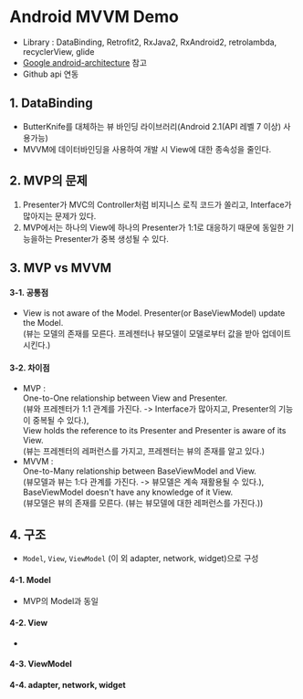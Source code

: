 Android MVVM Demo
=================
* Library : DataBinding, Retrofit2, RxJava2, RxAndroid2, retrolambda, recyclerView, glide
* [Google android-architecture](https://github.com/googlesamples/android-architecture) 참고
* Github api 연동

## 1. DataBinding
* ButterKnife를 대체하는 뷰 바인딩 라이브러리(Android 2.1(API 레벨 7 이상) 사용가능)
* MVVM에 데이터바인딩을 사용하여 개발 시 View에 대한 종속성을 줄인다.

## 2. MVP의 문제
1. Presenter가 MVC의 Controller처럼 비지니스 로직 코드가 쏠리고, Interface가 많아지는 문제가 있다.
2. MVP에서는 하나의 View에 하나의 Presenter가 1:1로 대응하기 때문에 동일한 기능을하는 Presenter가 중복 생성될 수 있다.

## 3. MVP vs MVVM

#### 3-1. 공통점
* View is not aware of the Model. Presenter(or BaseViewModel) update the Model. <br/>
(뷰는 모델의 존재를 모른다. 프레젠터나 뷰모델이 모델로부터 값을 받아 업데이트 시킨다.)

#### 3-2. 차이점
* MVP : <br/>
One-to-One relationship between View and Presenter.<br/>
(뷰와 프레젠터가 1:1 관계를 가진다. -> Interface가 많아지고, Presenter의 기능이 중복될 수 있다.), <br/>
View holds the reference to its Presenter and Presenter is aware of its View.<br/>
(뷰는 프레젠터의 레퍼런스를 가지고, 프레젠터는 뷰의 존재를 알고 있다.)
* MVVM : <br/>
One-to-Many relationship between BaseViewModel and View.<br/>
(뷰모델과 뷰는 1:다 관계를 가진다. -> 뷰모델은 계속 재활용될 수 있다.), <br/>
BaseViewModel doesn't have any knowledge of it View.<br/>
(뷰모델은 뷰의 존재를 모른다. (뷰는 뷰모델에 대한 레퍼런스를 가진다.))

## 4. 구조
* <code>Model</code>, <code>View</code>, <code>ViewModel</code> (이 외 adapter, network, widget)으로 구성

#### 4-1. Model
* MVP의 Model과 동일

#### 4-2. View
* 

#### 4-3. ViewModel

#### 4-4. adapter, network, widget
